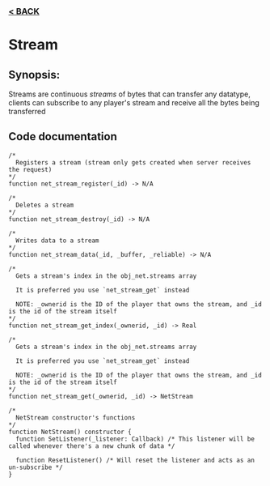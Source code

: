 ### [< BACK](start.md)

# Stream
## Synopsis:
Streams are continuous _streams_ of bytes that can transfer any datatype, clients can subscribe to any player's stream and receive all the bytes being transferred 
## Code documentation
```gml
/*
  Registers a stream (stream only gets created when server receives the request)
*/
function net_stream_register(_id) -> N/A
```
```gml
/*
  Deletes a stream
*/
function net_stream_destroy(_id) -> N/A
```
```gml
/*
  Writes data to a stream
*/
function net_stream_data(_id, _buffer, _reliable) -> N/A
```
```gml
/*
  Gets a stream's index in the obj_net.streams array

  It is preferred you use `net_stream_get` instead

  NOTE: _ownerid is the ID of the player that owns the stream, and _id is the id of the stream itself
*/
function net_stream_get_index(_ownerid, _id) -> Real
```
```
/*
  Gets a stream's index in the obj_net.streams array

  It is preferred you use `net_stream_get` instead

  NOTE: _ownerid is the ID of the player that owns the stream, and _id is the id of the stream itself
*/
function net_stream_get(_ownerid, _id) -> NetStream
```
```gml
/*
  NetStream constructor's functions
*/
function NetStream() constructor {
  function SetListener(_listener: Callback) /* This listener will be called whenever there's a new chunk of data */
  
  function ResetListener() /* Will reset the listener and acts as an un-subscribe */
}
```